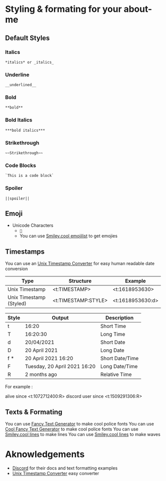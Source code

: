 # Styling & formating for your about-me

## Default Styles

### Italics
```
*italics* or _italics_
```
### Underline
```
__underlined__
```

### Bold
```
**bold**
```

### Bold Italics
```
***bold italics***
```

### Strikethrough
```
~~Strikethrough~~
```

### Code Blocks
```
`This is a code block`
```

### Spoiler
```
||spoiler||
```

## Emoji 

- Unicode Characters
  - `🍉`
  - You can use [Smiley.cool emojilist](https://smiley.cool/emoji-list.php) to get emojies

## Timestamps

You can use an [Unix Timestamp Converter](https://www.epochconverter.com/) for easy human readable date conversion

| Type | Structure | Example |
| - | - | - |
| Unix Timestamp |	<t:TIMESTAMP> |	<t:1618953630> |
| Unix Timestamp (Styled) |	<t:TIMESTAMP:STYLE> |	<t:1618953630:d> |

| Style | Output | Description |
| - | - | - |
| t |	16:20 |	Short Time | 
| T |	16:20:30 |	Long Time |
| d |	20/04/2021 |	Short Date |
| D |	20 April 2021	| Long Date |
| f * |	20 April 2021 16:20 |	Short Date/Time |
| F |	Tuesday, 20 April 2021 16:20 |	Long Date/Time |
| R |	2 months ago |	Relative Time |

For example :

alive since <t:1072712400:R>
discord user since <t:1509291306:R> 

## Texts & Formating 
You can use [Fancy Text Generator](https://lingojam.com/FancyTextGenerator) to make cool police fonts
You can use [Cool Fancy Text Generator](https://coolsymbol.com/cool-fancy-text-generator.html) to make cool police fonts
You can use [Smiley.cool lines](https://smiley.cool/lines.php) to make lines
You can use [Smiley.cool lines](https://smiley.cool/waves.php) to make waves

# Aknowledgements

- [Discord](https://discord.com/developers/docs/intro) for their docs and text formatting examples
- [Unix Timestamp Converter](https://www.epochconverter.com/) easy converter
